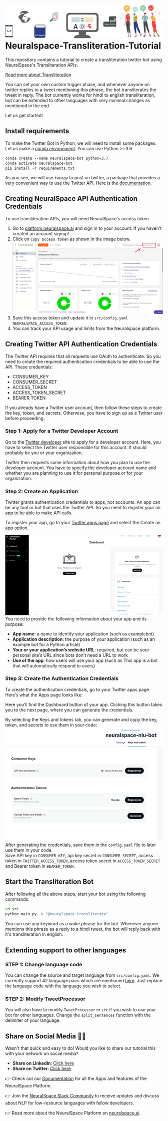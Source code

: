 # ![](./images/t13n.svg) Neuralspace-Transliteration-Tutorial

This repository contains a tutorial to create a transliteration twitter bot using NeuralSpace's Transliteration APIs.

[Read more about Transliteration](https://docs.neuralspace.ai/transliteration/overview)

You can set your own custom trigger phase, and whenever anyone on twitter replies to a tweet mentioning this phrase, the bot transliterates the tweet in reply. The bot currently works for hindi to english transliteration, but can be extended to other languages with very minimal changes as mentioned in the end.

Let us get started!


## Install requirements

To make the Twitter Bot in Python, we will need to install some packages. Let us make a [conda environment](https://docs.conda.io/projects/conda/en/latest/user-guide/getting-started.html). You can use Python >=3.6

```
conda create --name neuralspace-bot python=3.7
conda activate neuralspace-bot
pip install -r requirements.txt
```
As you see, we will use `tweepy` to post on twitter, a package that provides a very convenient way to use the Twitter API. Here is the [documentation](https://tweepy.readthedocs.io/en/latest/api.html). 


## Creating NeuralSpace API Authentication Credentials
To use transliteration APIs, you will need NeuralSpace's access token. 
1. Go to [platform.neuralspace.ai](https://platform.neuralspace.ai) and sign in to your account. If you haven't created an account signup!
2. Click on `Copy access token` as shown in the image below.
![twitter-credentials](images/access_token.png)
3. Save this access token and update it in `src/config.yaml` `NEURALSPACE_ACCESS_TOKEN`.
4. You can track your API usage and limits from the Neuralspace platform.

## Creating Twitter API Authentication Credentials
The Twitter API requires that all requests use OAuth to authenticate. So you need to create the required authentication credentials to be able to use the API. These credentials:

- CONSUMER_KEY
- CONSUMER_SECRET
- ACCESS_TOKEN
- ACCESS_TOKEN_SECRET
- BEARER TOKEN

If you already have a Twitter user account, then follow these steps to create the key, token, and secrets. Otherwise, you have to sign up as a Twitter user before proceeding.

### Step 1: Apply for a Twitter Developer Account
Go to the [Twitter developer](https://developer.twitter.com/en) site to apply for a developer account. Here, you have to select the Twitter user responsible for this account. It should probably be you or your organization. 

Twitter then requests some information about how you plan to use the developer account. You have to specify the developer account name and whether you are planning to use it for personal purpose or for your organization.

### Step 2: Create an Application
Twitter grants authentication credentials to apps, not accounts. An app can be any tool or bot that uses the Twitter API. So you need to register your an app to be able to make API calls.

To register your app, go to your [Twitter apps page](https://developer.twitter.com/en/portal/projects-and-apps) and select the Create an app option.

![twitter-create-app](images/ns-twitter-login-1.png)
You need to provide the following information about your app and its purpose:

- **App name**: a name to identify your application (such as examplebot)
- **Application description**: the purpose of your application (such as an example bot for a Python article)
- **Your or your application’s website URL**: required, but can be your personal site’s URL since bots don’t need a URL to work
- **Use of the app**: how users will use your app (such as This app is a bot that will automatically respond to users)

### Step 3: Create the Authentication Credentials

To create the authentication credentials, go to your Twitter apps page. Here’s what the Apps page looks like:

Here you’ll find the Dashboard button of your app. Clicking this button takes you to the next page, where you can generate the credentials.

By selecting the Keys and tokens tab, you can generate and copy the key, token, and secrets to use them in your code:
![twitter-credentials](images/ns-twitter-2.png)
After generating the credentials, save them in the `config.yaml` file to later use them in your code. </br>
Save API key in `CONSUMER_KEY`, api key secret in `CONSUMER_SECRET`, access token in `TWITTER_ACCESS_TOKEN`, access token secret in `ACCESS_TOKEN_SECRET` and Bearer token in `BEARER_TOKEN`.  

## Start the Transliteration Bot

After following all the above steps, start your bot using the following commands.
```bash
cd src
python main.py -k "@neuralspace transliterate"
```

You can use any keyword as a wake phrase for the bot. Whenever anyone mentions this phrase as a reply to a hindi tweet, the bot will reply back with it's transliteration in english.

## Extending support to other languages

### STEP 1: Change language code
You can change the source and target language from `src/config.yaml`. We currently support 42 language pairs which are mentioned [here](https://docs.neuralspace.ai/transliteration/language-support). Just replace the language code with the language you wish to select.

### STEP 2: Modify TweetProcessor

You will also have to modify `TweetProcessor` in `src` if you wish to use your bot for other languages. Change the `split_sentences` function with the delimiter of your language.

## Share on Social Media 👏👏
Wasn't that quick and easy to do! Would you like to share our tutorial this with your network on social media?
- **Share on LinkedIn**: [Click here](https://www.linkedin.com/sharing/share-offsite/?url=https://github.com/Neural-Space/neuralspace-transliteration-tutorial=I%20built%20a%20Transliteration%20Twitter%20Bot%20using%20NeuralSpace%20Platform&source=Twitter)
- **Share on Twitter**: [Click here](http://twitter.com/share?text=I%20built%20a%20Transliteration%20Twitter%20Bot%20using%20@NeuralSpace%20Platform.%20It%20was%20so%20easy%20and%20quick.%20Try%20it%20out!&url=https://github.com/Neural-Space/neuralspace-transliteration-tutorial&hashtags=NLProc,NeuralSpace)



👉 Check out our [Documentation](https://docs.neuralspace.ai/) for all the Apps and features of the NeuralSpace Platform.

👉 Join the [NeuralSpace Slack Community](https://neuralspacecommunity.slack.com/join/shared_invite/zt-xlj1xr8k-GQrOkp7tRIV9IuI_0GWS7Q#/shared-invite/email) to receive updates and discuss about NLP for low-resource languages with fellow developers.

👉 Read more about the NeuralSpace Platform on [neuralspace.ai](https://www.neuralspace.ai/).